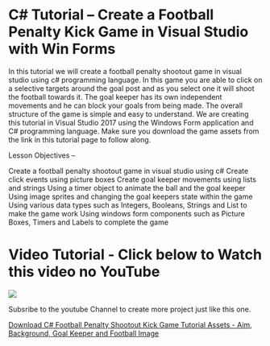 # C# Tutorial – Create a Football Penalty Kick Game in Visual Studio with Win Forms

In this tutorial we will create a football penalty shootout game in visual studio using c# programming language. In this game you are able to click on a selective targets around the goal post and as you select one it will shoot the football towards it. The goal keeper has its own independent movements and he can block your goals from being made. The overall structure of the game is simple and easy to understand.  We are creating this tutorial in Visual Studio 2017 using the Windows Form application and C# programming language. Make sure you download the game assets from the link in this tutorial page to follow along.

Lesson Objectives –

Create a football penalty shootout game in visual studio using c#
Create click events using picture boxes
Create goal keeper movements using lists and strings
Using a timer object to animate the ball and the goal keeper
Using image sprites and changing the goal keepers state within the game
Using various data types such as Integers, Booleans, Strings and List to make the game work
Using windows form components such as Picture Boxes, Timers and Labels to complete the game

# Video Tutorial - Click below to Watch this video no YouTube

[![](http://img.youtube.com/vi/V3AAh5UYlIg/0.jpg)](https://www.youtube.com/watch?v=V3AAh5UYlIg "MOO ICT C# Tutorial Video Tutorial")

Subsribe to the youtube Channel to create more project just like this one.

[Download C# Football Penalty Shootout Kick Game Tutorial Assets - Aim, Background, Goal Keeper and Football Image](https://www.mooict.com/c-tutorial-create-a-football-penalty-kick-game-in-visual-studio-with-win-forms/)
